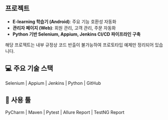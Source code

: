 ## 프로젝트  
- **E-learning 학습기 (Android)**: 주요 기능 호환성 자동화 
- **관리자 페이지 (Web)**: 회원 관리, 고객 관리, 주문 자동화  
- **Python 기반 Selenium, Appium, Jenkins CI/CD 파이프라인 구축**  

해당 프로젝트는 내부 규정상 코드 반출이 불가능하여 프로토타입 예제만 정리되어 있습니다.  

## 💻 주요 기술 스택  
Selenium | Appium | Jenkins | Python | GitHub  

## 🔧 사용 툴  
PyCharm | Maven | Pytest | Allure Report | TestNG Report  
